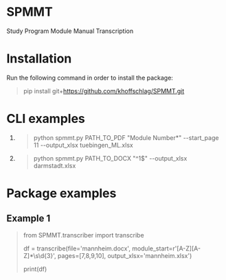 # SPMMT
Study Program Module Manual Transcription 

# Installation
Run the following command in order to install the package:
> pip install git+https://github.com/khoffschlag/SPMMT.git

# CLI examples

1. > python spmmt.py PATH_TO_PDF "Module Number*" --start_page 11 --output_xlsx tuebingen_ML.xlsx

2. > python spmmt.py PATH_TO_DOCX "^1$" --output_xlsx darmstadt.xlsx

# Package examples

## Example 1

> from SPMMT.transcriber import transcribe
> 
> df = transcribe(file='mannheim.docx', module_start=r'[A-Z][A-Z]*\s\d{3}', pages=[7,8,9,10], output_xlsx='mannheim.xlsx')
> 
> print(df)
